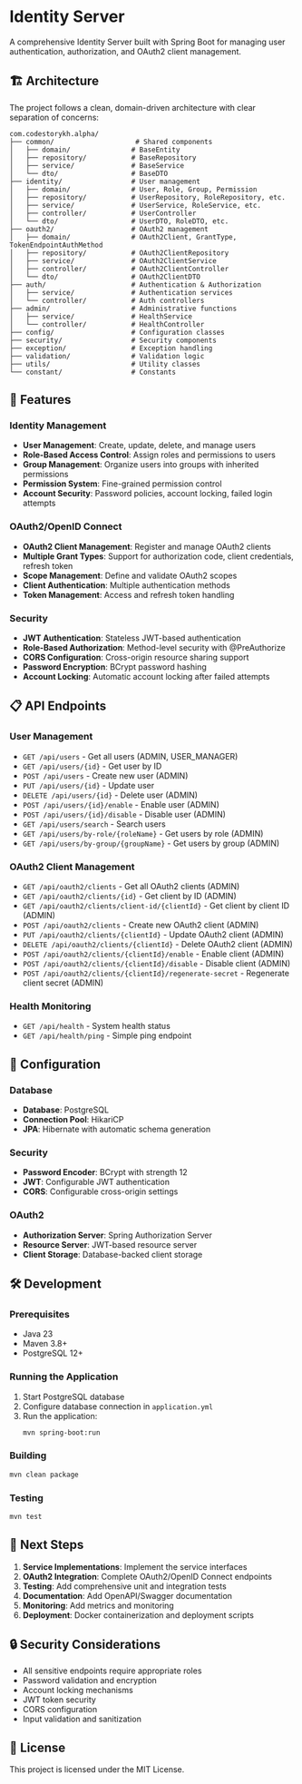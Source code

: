# Identity Server

A comprehensive Identity Server built with Spring Boot for managing user authentication, authorization, and OAuth2 client management.

## 🏗️ Architecture

The project follows a clean, domain-driven architecture with clear separation of concerns:

```
com.codestorykh.alpha/
├── common/                    # Shared components
│   ├── domain/               # BaseEntity
│   ├── repository/           # BaseRepository
│   ├── service/              # BaseService
│   └── dto/                  # BaseDTO
├── identity/                 # User management
│   ├── domain/               # User, Role, Group, Permission
│   ├── repository/           # UserRepository, RoleRepository, etc.
│   ├── service/              # UserService, RoleService, etc.
│   ├── controller/           # UserController
│   └── dto/                  # UserDTO, RoleDTO, etc.
├── oauth2/                   # OAuth2 management
│   ├── domain/               # OAuth2Client, GrantType, TokenEndpointAuthMethod
│   ├── repository/           # OAuth2ClientRepository
│   ├── service/              # OAuth2ClientService
│   ├── controller/           # OAuth2ClientController
│   └── dto/                  # OAuth2ClientDTO
├── auth/                     # Authentication & Authorization
│   ├── service/              # Authentication services
│   └── controller/           # Auth controllers
├── admin/                    # Administrative functions
│   ├── service/              # HealthService
│   └── controller/           # HealthController
├── config/                   # Configuration classes
├── security/                 # Security components
├── exception/                # Exception handling
├── validation/               # Validation logic
├── utils/                    # Utility classes
└── constant/                 # Constants
```

## 🚀 Features

### Identity Management
- **User Management**: Create, update, delete, and manage users
- **Role-Based Access Control**: Assign roles and permissions to users
- **Group Management**: Organize users into groups with inherited permissions
- **Permission System**: Fine-grained permission control
- **Account Security**: Password policies, account locking, failed login attempts

### OAuth2/OpenID Connect
- **OAuth2 Client Management**: Register and manage OAuth2 clients
- **Multiple Grant Types**: Support for authorization code, client credentials, refresh token
- **Scope Management**: Define and validate OAuth2 scopes
- **Client Authentication**: Multiple authentication methods
- **Token Management**: Access and refresh token handling

### Security
- **JWT Authentication**: Stateless JWT-based authentication
- **Role-Based Authorization**: Method-level security with @PreAuthorize
- **CORS Configuration**: Cross-origin resource sharing support
- **Password Encryption**: BCrypt password hashing
- **Account Locking**: Automatic account locking after failed attempts

## 📋 API Endpoints

### User Management
- `GET /api/users` - Get all users (ADMIN, USER_MANAGER)
- `GET /api/users/{id}` - Get user by ID
- `POST /api/users` - Create new user (ADMIN)
- `PUT /api/users/{id}` - Update user
- `DELETE /api/users/{id}` - Delete user (ADMIN)
- `POST /api/users/{id}/enable` - Enable user (ADMIN)
- `POST /api/users/{id}/disable` - Disable user (ADMIN)
- `GET /api/users/search` - Search users
- `GET /api/users/by-role/{roleName}` - Get users by role (ADMIN)
- `GET /api/users/by-group/{groupName}` - Get users by group (ADMIN)

### OAuth2 Client Management
- `GET /api/oauth2/clients` - Get all OAuth2 clients (ADMIN)
- `GET /api/oauth2/clients/{id}` - Get client by ID (ADMIN)
- `GET /api/oauth2/clients/client-id/{clientId}` - Get client by client ID (ADMIN)
- `POST /api/oauth2/clients` - Create new OAuth2 client (ADMIN)
- `PUT /api/oauth2/clients/{clientId}` - Update OAuth2 client (ADMIN)
- `DELETE /api/oauth2/clients/{clientId}` - Delete OAuth2 client (ADMIN)
- `POST /api/oauth2/clients/{clientId}/enable` - Enable client (ADMIN)
- `POST /api/oauth2/clients/{clientId}/disable` - Disable client (ADMIN)
- `POST /api/oauth2/clients/{clientId}/regenerate-secret` - Regenerate client secret (ADMIN)

### Health Monitoring
- `GET /api/health` - System health status
- `GET /api/health/ping` - Simple ping endpoint

## 🔧 Configuration

### Database
- **Database**: PostgreSQL
- **Connection Pool**: HikariCP
- **JPA**: Hibernate with automatic schema generation

### Security
- **Password Encoder**: BCrypt with strength 12
- **JWT**: Configurable JWT authentication
- **CORS**: Configurable cross-origin settings

### OAuth2
- **Authorization Server**: Spring Authorization Server
- **Resource Server**: JWT-based resource server
- **Client Storage**: Database-backed client storage

## 🛠️ Development

### Prerequisites
- Java 23
- Maven 3.8+
- PostgreSQL 12+

### Running the Application
1. Start PostgreSQL database
2. Configure database connection in `application.yml`
3. Run the application:
   ```bash
   mvn spring-boot:run
   ```

### Building
```bash
mvn clean package
```

### Testing
```bash
mvn test
```

## 📝 Next Steps

1. **Service Implementations**: Implement the service interfaces
2. **OAuth2 Integration**: Complete OAuth2/OpenID Connect endpoints
3. **Testing**: Add comprehensive unit and integration tests
4. **Documentation**: Add OpenAPI/Swagger documentation
5. **Monitoring**: Add metrics and monitoring
6. **Deployment**: Docker containerization and deployment scripts

## 🔒 Security Considerations

- All sensitive endpoints require appropriate roles
- Password validation and encryption
- Account locking mechanisms
- JWT token security
- CORS configuration
- Input validation and sanitization

## 📄 License

This project is licensed under the MIT License. 

